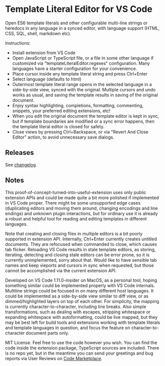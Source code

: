 # Template Literal Editor for VS Code

Open ES6 template literals and other configurable multi-line strings or heredocs in any language in a synced editor, with language support (HTML, CSS, SQL, shell, markdown etc).

Instructions:
- Install extension from VS Code
- Open JavaScript or TypeScript file, or a file in some other language if customized via "templateLiteralEditor.regexes" configuration. Many languages have a starter configuration for your convenience.
- Place cursor inside any template literal string and press Ctrl+Enter
- Select language (defaults to html)
- Outermost template literal range opens in the selected language in a side-by-side view, synced with the original. Multiple cursors and undo works as usual, and saving the template results in saving of the original document.
- Enjoy syntax highlighting, completions, formatting, commenting, snippets, your preferred editing extensions, etc!
- When you edit the original document the template editor is kept in sync, but if template boundaries are modified or a sync error happens, then the template literal editor is closed for safety.
- Close views by pressing Ctrl+Backspace, or via "Revert And Close Editor" action, to avoid unnecessary save dialogs.

## Releases

See [changelog](https://marketplace.visualstudio.com/items/plievone.vscode-template-literal-editor/changelog).

## Notes

This proof-of-concept-turned-into-useful-extension uses only public extension APIs and could be made quite a bit more polished if implemented in VS Code proper. There might be some unsupported edge cases (duplicating editors and moving them around, changing encodings and line endings) and unknown plugin interactions, but for ordinary use it is already a robust and helpful tool for reading and editing templates in different languages.

Note that creating and closing files in multiple editors is a bit poorly supported in extension API. Internally, Ctrl+Enter currently creates untitled documents. They are refocused when commanded to close, which causes tab flicker. Reloading VS Code results in stale template editors, as storing, iterating, detecting and closing stale editors can be error prone, so it is currently unimplemented, sorry about that. Would like to have sensible tab names and keep vieports and cursors in sync when requested, but those cannot be accomplished via the current extension API.

Developed on VS Code 1.11.0-insider on MacOS, as a personal tool, hoping something similar could be implemented properly with VS Code internals. Multiline strings could be focused in on many different host languages. It could be implemented as a side-by-side view similar to diff view, or as dimmed/highlighted layers on top of each other. For simplicity, the mapping is currently character-to-character, including line breaks. Also simple transformations, such as dealing with escapes, stripping whitespace or expanding whitespace with autoformatting, could be live mapped, but they may be best left for build tools and extensions working with template literals and template languages in question, and focus the feature on character-to-character document parts only.

MIT License. Feel free to use the code however you wish. You can find the code inside the extension package, TypeScript sources are included. There is no repo yet, but in the meantime you can send your greetings and bug reports via User Reviews on [Code Marketplace](https://marketplace.visualstudio.com/items?itemName=plievone.vscode-template-literal-editor).
